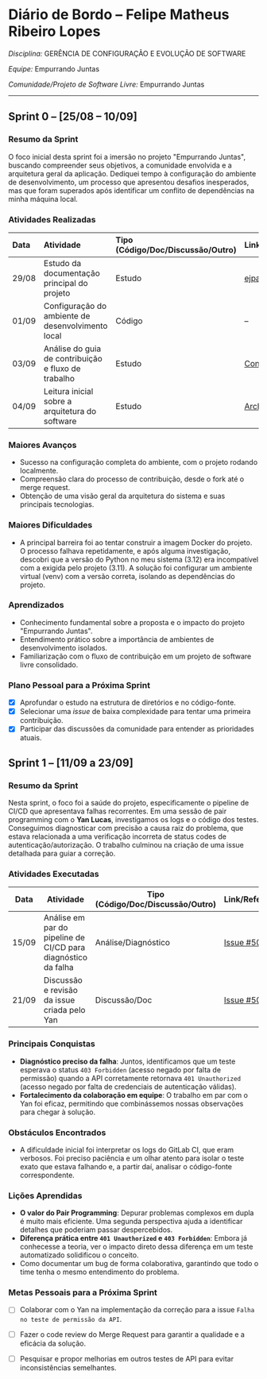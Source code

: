 # Diário de Bordo – Felipe Matheus Ribeiro Lopes

*Disciplina:* GERÊNCIA DE CONFIGURAÇÃO E EVOLUÇÃO DE SOFTWARE

*Equipe:* Empurrando Juntas

*Comunidade/Projeto de Software Livre:* Empurrando Juntas

---

## Sprint 0 – \[25/08 – 10/09]

### Resumo da Sprint

O foco inicial desta sprint foi a imersão no projeto "Empurrando Juntas", buscando compreender seus objetivos, a comunidade envolvida e a arquitetura geral da aplicação. Dediquei tempo à configuração do ambiente de desenvolvimento, um processo que apresentou desafios inesperados, mas que foram superados após identificar um conflito de dependências na minha máquina local.

### Atividades Realizadas

| Data | Atividade | Tipo (Código/Doc/Discussão/Outro) | Link/Referência | Status |
| :--- | :--- | :--- |:---|:---|
| 29/08 | Estudo da documentação principal do projeto | Estudo | [ejparticipe.org](https://www.ejparticipe.org/docs/index.html) | Concluído |
| 01/09 | Configuração do ambiente de desenvolvimento local | Código | – | Concluído |
| 03/09 | Análise do guia de contribuição e fluxo de trabalho | Estudo | [Contributing.rst](https://gitlab.com/gces-ej/ej-application/-/blob/develop/docs/development-guides/pt-br/contributing.rst?ref_type=heads) | Concluído |
| 04/09 | Leitura inicial sobre a arquitetura do software | Estudo | [Architecture.rst](https://gitlab.com/gces-ej/ej-application/-/blob/develop/docs/development-guides/pt-br/architecture.rst?ref_type=heads) | Concluído |

### Maiores Avanços

- Sucesso na configuração completa do ambiente, com o projeto rodando localmente.
- Compreensão clara do processo de contribuição, desde o fork até o merge request.
- Obtenção de uma visão geral da arquitetura do sistema e suas principais tecnologias.

### Maiores Dificuldades

- A principal barreira foi ao tentar construir a imagem Docker do projeto. O processo falhava repetidamente, e após alguma investigação, descobri que a versão do Python no meu sistema (3.12) era incompatível com a exigida pelo projeto (3.11). A solução foi configurar um ambiente virtual (venv) com a versão correta, isolando as dependências do projeto.

### Aprendizados

- Conhecimento fundamental sobre a proposta e o impacto do projeto "Empurrando Juntas".
- Entendimento prático sobre a importância de ambientes de desenvolvimento isolados.
- Familiarização com o fluxo de contribuição em um projeto de software livre consolidado.

### Plano Pessoal para a Próxima Sprint

- [x] Aprofundar o estudo na estrutura de diretórios e no código-fonte.
- [x] Selecionar uma *issue* de baixa complexidade para tentar uma primeira contribuição.
- [x] Participar das discussões da comunidade para entender as prioridades atuais.

## Sprint 1 – [11/09 a 23/09]

### Resumo da Sprint

Nesta sprint, o foco foi a saúde do projeto, especificamente o pipeline de CI/CD que apresentava falhas recorrentes. Em uma sessão de pair programming com o **Yan Lucas**, investigamos os logs e o código dos testes. Conseguimos diagnosticar com precisão a causa raiz do problema, que estava relacionada a uma verificação incorreta de status codes de autenticação/autorização. O trabalho culminou na criação de uma issue detalhada para guiar a correção.

### Atividades Executadas

| Data | Atividade | Tipo (Código/Doc/Discussão/Outro) | Link/Referência | Status |
|---|---|---|---|---|
| 15/09 | Análise em par do pipeline de CI/CD para diagnóstico da falha | Análise/Diagnóstico | [Issue #50](https://gitlab.com/gces-ej/ej-application/-/issues/50) | Concluído |
| 21/09 | Discussão e revisão da issue criada pelo Yan | Discussão/Doc | [Issue #50](https://gitlab.com/gces-ej/ej-application/-/issues/50) | Concluído |

### Principais Conquistas

* **Diagnóstico preciso da falha**: Juntos, identificamos que um teste esperava o status `403 Forbidden` (acesso negado por falta de permissão) quando a API corretamente retornava `401 Unauthorized` (acesso negado por falta de credenciais de autenticação válidas).
* **Fortalecimento da colaboração em equipe**: O trabalho em par com o Yan foi eficaz, permitindo que combinássemos nossas observações para chegar à solução.

### Obstáculos Encontrados

* A dificuldade inicial foi interpretar os logs do GitLab CI, que eram verbosos. Foi preciso paciência e um olhar atento para isolar o teste exato que estava falhando e, a partir daí, analisar o código-fonte correspondente.

### Lições Aprendidas

* **O valor do Pair Programming**: Depurar problemas complexos em dupla é muito mais eficiente. Uma segunda perspectiva ajuda a identificar detalhes que poderiam passar despercebidos.
* **Diferença prática entre `401 Unauthorized` e `403 Forbidden`**: Embora já conhecesse a teoria, ver o impacto direto dessa diferença em um teste automatizado solidificou o conceito.
* Como documentar um bug de forma colaborativa, garantindo que todo o time tenha o mesmo entendimento do problema.

### Metas Pessoais para a Próxima Sprint

* [ ] Colaborar com o Yan na implementação da correção para a issue `Falha no teste de permissão da API`.
* [ ] Fazer o code review do Merge Request para garantir a qualidade e a eficácia da solução.
* [ ] Pesquisar e propor melhorias em outros testes de API para evitar inconsistências semelhantes.

